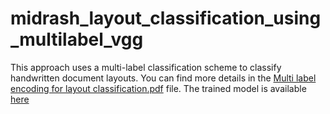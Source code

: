 # midrash_layout_classification_using_multilabel_vgg
This approach uses a multi-label classification scheme to classify handwritten document layouts.
You can find more details in the [Multi label encoding for layout classification.pdf](https://github.com/beratkurar/multi_label_document_layout_classification/blob/main/Multi%20label%20encoding%20for%20layout%20classification.pdf) file.
The trained model is available [here](https://github.com/TAU-CH/midrash_multi_label_layout_classification/releases/download/v1.0.0/model_test_97.pth)

<!--[here](https://drive.google.com/file/d/1kALRdxgbLKOjdx0CAsi5-5pOuldm2RQy/view?usp=share_link).-->
